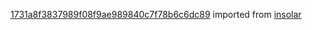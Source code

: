 [1731a8f3837989f08f9ae989840c7f78b6c6dc89](https://github.com/insolar/insolar/commit/1731a8f3837989f08f9ae989840c7f78b6c6dc89) imported from [insolar](https://github.com/insolar/insolar)
